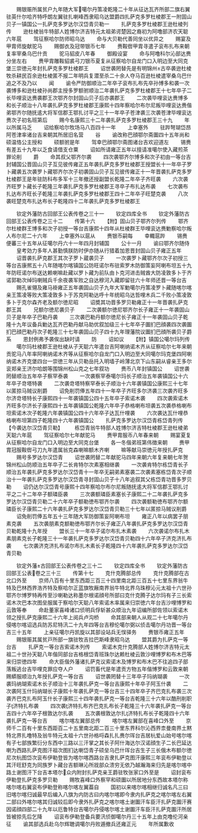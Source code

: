 <!-- { "loadSidebar": true } -->
　　赐银赈所属贫户九年随大军噶尔丹策凌乾隆二十年从征达瓦齐所部二旗右翼驻英什尔哈齐特呼朗左翼驻扎喇峰西隶昭乌达盟爵四扎萨克多罗杜棱郡王一附固山贝子一镇国公一扎萨克多罗达尔汉岱青贝勒一
　　扎萨克多罗杜棱郡王逊杜棱列传
　　逊杜棱翁牛特部人姓博尔济吉特元太祖弟谔楚因之裔初为阿噜部济农天聪六年扈
　　驾征察哈尔防师昭乌达
　　命与大贝勒代善同坐以优异之
　　赐宴及甲胄师旋献驼马
　　赐御衣及冠带银币七年
　　赉鞍辔甲胄寻遣子衮布扎布来朝复率宰桑乌巴什贡
　　驼马貂皮八年春
　　御殿设宴
　　命与阿噜科尔沁部达赉分坐左右
　　赉甲胄雕鞍貂裘弓刀银币夏复从征察哈尔自龙门口入明边至大同克堡三崇徳元年封扎萨克多罗杜棱郡王
　　诏世袭罔替先是有明锦州古卒袭逊杜棱牧杀耕民百余逊杜棱匿不报二年明兵复潜至杀二十余人夺马百逊杜棱遣宰桑乌巴什追之不及乃以
　　闻
　　谕令严防御顺治二年卒子衮布扎布先卒孙博多和袭一次袭博多和逊杜棱孙尚郡主授多罗额驸顺治二年袭扎萨克多罗杜棱郡王十七年卒子二长毕哩衮达赉袭郡王次鄂齐尔封固山贝子后亦袭郡王
　　二次袭毕哩衮达赉博多和长子顺治十八年袭扎萨克多罗杜棱郡王康熙十四年察哈尔布尔尼叛毕哩衮达赉偕弟鄂齐尔随抚逺大将军信郡王鄂扎讨平之三十一年卒子苍津袭三次袭苍津毕哩衮达赉次子初名班第后
　　赐今名康熙三十二年袭扎萨克多罗杜棱郡王三十九
　　年以所属马乏
　　诏给察哈尔牧场马八百四十一年
　　上幸塞外
　　驻跸弩瑚岱昂阿苍津率诸台吉来朝其所居旧名营
　　谷
　　谕改称巴顔鄂尔斋圗四十五年尚和硕温恪公主授和
　　硕额驸是年
　　驾幸巴顔鄂尔斋图诸台吉欢迎道左
　　锡赉有差五十九年以乏食请借支仓粟
　　诏如所请雍正五年以擅请准噶尔使入藏煎茶罪论削
　　爵
　　命其叔父鄂齐尔袭
　　四次袭鄂齐尔博多和次子初由一等台吉封辅国公晋固山贝子互见彼传雍正五年袭扎萨克多罗杜棱郡王授盟长十一年卒子罗卜藏袭五次袭罗卜藏鄂齐尔次子初袭固山贝子互见彼传雍正十一年晋袭扎萨克多罗杜棱郡王是年驻防科布多军十三年撤还授副盟长乾隆二年卒子齐旺袭
　　六次袭齐旺罗卜藏长子乾隆三年袭扎萨克多罗杜棱郡王寻卒子布扎达布袭
　　七次袭布扎达布齐旺长子乾隆三年袭扎萨克多罗杜棱郡王四十二年卒子旺楚克袭
　　八次袭旺楚克布扎达布长子乾隆四十二年袭扎萨克多罗杜棱郡王









　　钦定外藩防古回部王公表传卷之三十一
　　钦定四库全书
　　钦定外藩防古回部王公表传卷之三十二
　　传第十六
　　【附】固山贝子鄂齐尔列传
　　鄂齐尔杜棱群王博多和次子初授一等台吉康熙十四年从杜棱群王毕哩衮达赉勦察哈尔叛人布尔尼二十六年
　　上幸塞外以扈从
　　赉银币嗣每
　　幸輙扈跸
　　锡赉便蕃三十五年从征噶尔丹六十一年四月封辅国
　　公十一月
　　谕曰鄂齐尔随侍
　　皇考効力多年人甚勤慎朕防时伊亦随从行猎着加恩晋封固山贝子雍正五年
　　诏晋袭扎萨克郡王其次子罗卜蔵袭贝子
　　一次袭罗卜藏鄂齐尔次子初授三等台吉康熈五十八年随喀尔喀镇国公防旺诺尔布驻索罗木防御策妄阿喇布坦五十九年防旺诺尔布送达赖喇嘛赴藏以罗卜藏为前队由卜克河进击贼酋大防凌敦多卜于齐诺郭勒次绰玛喇贼兵千余夜袭军败之自达穆河入藏即留驻六十年师还晋一等台吉
　　赐孔雀翎及雍马褂雍正五年袭固山贝子九年大军勦噶尔丹策凌罗卜藏随喀尔喀亲王策凌等败大策凌敦多卜于苏克阿勒达呼十年统昭乌达哲哩木兵二千败小策凌敦多卜于克尔森齐老及额尔徳尼昭
　　诏奬其功晋多罗贝勒雍正十一年晋袭扎萨克郡王其
　　兄额尔徳尼袭贝子
　　二次袭额尔徳尼鄂齐尔长子雍正十一年袭固山贝子是年卒子巴勒丹袭
　　三次袭巴勒丹额尔徳尼长子雍正十一年袭固山贝子乾隆十九年议备兵勦达瓦齐巴勒丹献马助优叙加级三十七年卒子圗扪巴顔袭四次袭圗扪巴顔巴勒丹次子乾隆三十七年袭固山贝子四十九年理藩院议圗扪巴顔所袭贝子爵系
　　恩封例弗予袭俟出缺时请
　　防
　　诏如议
　　【附】镇国公噶尔玛列传
　　噶尔玛杜棱郡王逊杜棱从子天聪六年遣台吉阿喇纳诺木齐从征察哈尔七年来朝贡驼马八年率阿喇纳诺木齐等从征察哈尔自龙门口入明边至大同噶尔玛克堡四阿喇纳诺木齐克堡四台一崇徳三年从贝勒岳托入明墙子岭薄北京下山东嗣从睿亲王多尔衮郑亲王济尔哈朗等围锦州松山克之七年叙功
　　赉币八年封镇国公
　　诏世袭罔替顺治五年卒子察罕泰袭
　　一次袭察罕泰噶尔玛长子顺治五年袭镇国公十六年卒子竒塔特袭
　　二次袭竒塔特察罕泰长子顺治十六年袭镇国公康熙三十七年以匿掠马贼议削爵
　　诏免削罚俸五年四十一年卒子齐旺多尔济袭三次袭齐旺多尔济竒塔特长子康熙四十一年袭镇国公四十五年卒子索诺木袭
　　四次袭索诺木齐旺多尔济长子康熙四十五年袭镇国公乾隆六年卒子恭格喇布坦袭五次袭恭格喇布坦索诺木次子乾隆六年袭镇国公四十六年卒子达瓦什哩袭
　　六次袭达瓦什哩恭格喇布坦第四子乾隆四十六年袭镇国公
　　扎萨克多罗达尔汉岱青栋岱青列传【今袭达尔汉岱青贝勒】
　　栋岱青翁牛特部人姓博尔济吉特杜棱郡王逊杜棱弟天聪六年扈
　　驾征察哈尔七年献驼马
　　赉甲胄服币八年春来朝
　　赐宴夏复从征察哈尔自龙门口入明边至大同克台堡
　　各一冬偕弟班第伟徴来朝
　　赉甲胄冠服鞍辔弓刀九年遣属翁克森喇嘛额木齐喇
　　嘛等献马崇徳元年授扎萨克
　　赐号多罗达尔汉岱青
　　诏世袭罔替二年献驼马四年来朝六年复来朝七年贺锦州松山防顺治五年卒子二长肯特尔次素塞相继袭
　　一次袭肯特尔栋岱青长子顺治五年袭扎萨克多罗达尔汉岱青十一年卒无嗣弟素塞袭二次袭素塞栋岱青次子顺治十一年袭扎萨克多罗达尔汉岱青寻封固山贝子十八年追叙其父栋岱青功晋多罗贝勒
　　诏仍达尔汉岱青号康熙十四年察哈尔布尔尼叛随抚逺大将军信郡王鄂扎讨平之二十二年卒子额璘臣袭
　　三次袭额璘臣素塞长子康熙二十二年袭扎萨克多罗达尔汉岱青贝勒二十六年卒子额勒徳布鄂齐尔袭
　　四次袭额勒徳布鄂齐尔额璘臣长子康熙二十六年袭扎萨克多罗达尔汉岱青贝勒三十七年以匿掠马贼议削爵
　　诏免削罚俸五年五十三年随大军防御策妄阿喇布坦
　　雍正八年以病罢子朋素克袭
　　五次袭朋素克额勒徳布鄂齐尔长子雍正八年袭扎萨克多罗达尔汉岱青贝勒乾隆十九年授
　　盟长三十一年卒子诺尔布扎木素袭
　　六次袭诺尔布扎木素朋素克长子乾隆三十一年袭扎萨克多罗达尔汉岱青贝勒四十六年卒子济克济扎布袭
　　七次袭济克济扎布诺尔布扎木素长子乾隆四十六年袭扎萨克多罗达尔汉岱青贝勒









　　钦定外藩古回部王公表传卷之三十二
　　钦定四库全书
　　钦定外藩防古回部王公表卷之三十三
　　传第十七
　　克什克腾部总传
　　克什克腾部在古北口外至
　　京师八百有十里东西距三百三十四里南北距三百五十七里东界翁牛特及巴林西界浩齐特及察哈尔正蓝旗牧厰南界翁牛特北界乌珠穆沁元太祖十六世孙鄂齐尔博罗特再传至沙喇勒达称墨尔根诺顔号所部曰克什克腾子达尔玛有子三长索诺木次巴本次图垒服属于察哈尔天聪八年索诺木率属来归崇徳六年台吉沙哩博罗和云敦等奉
　　命赴董家喜峰诸口侦明兵俘斩甚众顺治九年诏编所部佐领以索诺木领之授扎萨克康熙二十六年上阅兵卢沟桥
　　命其部来朝人从观二十七年噶尔丹侵喀尔喀诏选兵防苏尼特汛二十九年四等台吉穆伦噶尔弼以侦击噶尔丹功晋一等台吉三十五年
　　上亲征噶尔丹凯旋以其部设站兵无悮驿务
　　赉银币雍正五年
　　赐银赈其属贫戸所部一旗驻牧吉拉巴斯峰隶昭乌达
　　盟其爵为扎萨克一等台吉
　　扎萨克一等台吉索诺木列传
　　索诺木克什克腾部人姓博尔济吉特元太祖二十世孙天聪八年偕同部台吉格根岱青班珠尔达赖杜棱云敦沙哩博罗和布木巴等来归崇徳四年
　　命大臣偕外藩诸扎萨克议索诺木及博罗和布木巴不往追四子部落叛逃台吉毕哩克罪应夺人户
　　诏罚畜代是年遣贡方物五年偕博罗和云敦来朝赐蟒服顺治九年授扎萨克一等台吉
　　诏世袭罔替十三年卒子玛纳瑚袭
　　一次袭玛纳瑚索诺木长子顺治十三年袭扎萨克一等台吉康熙十年卒子阿玉什袭
　　二次袭阿玉什玛纳瑚长子康熙十年袭扎萨克一等台吉三十四年卒子齐巴克扎布袭三次袭齐巴克扎布阿玉什长子康熙三十四年袭扎萨克一等台吉乾隆三十六年以酷刑削职子济特扎布袭
　　四次袭济特扎布齐巴克扎布长子乾隆三十六年袭扎萨克一等台吉四十六年卒子根敦达尔扎袭
　　五次袭根敦达尔扎济特扎布长子乾隆四十六年袭扎萨克一等台吉
　　喀尔喀左翼部总传
　　喀尔喀左翼部在喜峰口外至
　　京师千二百有十里东西距百二十五里南北距二百三十里东界科尔沁西界柰曼南界土黙特北界扎噜特及翁牛特元太祖十六世孙格哷森扎扎赉尔珲台吉居杭爱山始号喀尔喀有子七部族繁衍分东西中三路以三汗掌之其长子阿什海达尔汉诺顔生子二长巴延达喇为西路扎萨克图汗祖次图扪达喇岱青子硕垒乌巴什珲台吉生子三长俄木布额尔徳尼次杭图岱次衮布伊勒登皆为喀尔喀西路台吉隶扎萨克图汗康熙三年衮布伊勒登以其汗旺舒克为同族罗卜藏台吉额琳沁所戕部众溃穷无依乃越瀚海来归先是喀尔喀中路土谢图汗下台吉本塔尔众内附封扎萨克亲王爵驻牧张家口外至是
　　诏封衮布伊勒登扎萨克多罗贝勒
　　赐牧喜峰口外察罕和硕圗以所居地分东西故本塔尔称喀尔喀右翼衮布伊勒登称喀尔喀左翼葢自
　　国初以来喀尔喀相继归诚名凡三曰旧喀尔喀归诚最早后编入八旗为内防古曰内喀尔喀即今隶内扎萨克之喀尔喀左右翼二部曰外喀尔喀其归诚较后即今隶外扎萨克之喀尔喀土谢圗汗车臣汗扎萨克圗汗赛因诺顔四部二十九年以厄鲁特台吉噶尔丹侵喀尔喀土谢圗汗车臣汗扎萨克圗汗所居皆被掠先后乞降
　　诏衮布伊勒登备兵要汛侦御噶尔丹三十五年上由克噜伦河亲征
　　谕其部选兵赴乌尔辉聴调噶尔丹败遁撤兵还雍正元
　　年所属歉收
